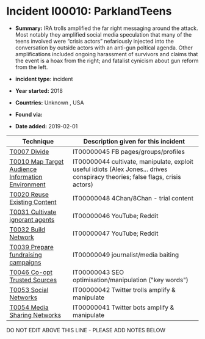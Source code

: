# Incident I00010: ParklandTeens

* **Summary:** IRA trolls amplified the far right messaging around the attack. Most notably they amplified social media speculation that many of the teens involved were “crisis actors” nefariously injected into the conversation by outside actors with an anti-gun poltical agenda. Other amplifications included ongoing harassment of survivors and claims that the event is a hoax from the right; and fatalist cynicism about gun reform from the left.

* **incident type**: incident

* **Year started:** 2018

* **Countries:** Unknown , USA

* **Found via:** 

* **Date added:** 2019-02-01
 

| Technique | Description given for this incident |
| --------- | ------------------------- |
| [T0007 Divide](../generated_pages/techniques/T0007.md) | IT00000045 FB pages/groups/profiles |
| [T0010 Map Target Audience Information Environment](../generated_pages/techniques/T0010.md) | IT00000044 cultivate, manipulate, exploit useful idiots (Alex Jones... drives conspiracy theories; false flags, crisis actors) |
| [T0020 Reuse Existing Content](../generated_pages/techniques/T0020.md) | IT00000048 4Chan/8Chan - trial content |
| [T0031 Cultivate ignorant agents](../generated_pages/techniques/T0031.md) | IT00000046 YouTube; Reddit |
| [T0032 Build Network](../generated_pages/techniques/T0032.md) | IT00000047 YouTube; Reddit |
| [T0039 Prepare fundraising campaigns](../generated_pages/techniques/T0039.md) | IT00000049 journalist/media baiting |
| [T0046 Co-opt Trusted Sources](../generated_pages/techniques/T0046.md) | IT00000043 SEO optimisation/manipulation ("key words") |
| [T0053  Social Networks](../generated_pages/techniques/T0053.md) | IT00000042 Twitter trolls amplify & manipulate |
| [T0054 Media Sharing Networks](../generated_pages/techniques/T0054.md) | IT00000041 Twitter bots amplify & manipulate |


DO NOT EDIT ABOVE THIS LINE - PLEASE ADD NOTES BELOW
